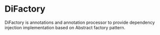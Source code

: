 # DiFactory

DiFactory is annotations and annotation processor to provide dependency injection implementation based on Abstract factory pattern.

